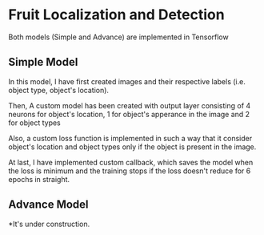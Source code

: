 # Fruit Localization and Detection
Both models (Simple and Advance) are implemented in Tensorflow



## Simple Model

In this model, I have first created images and their respective labels (i.e. object type, object's location).

Then, A custom model has been created with output layer consisting of 4 neurons for object's location, 1 for object's apperance in the image and 2 for object types

Also, a custom loss function is implemented in such a way that it consider object's location and object types only if the object is present in the image.

At last, I have implemented custom callback, which saves the model when the loss is minimum and the training stops if the loss doesn't reduce for 6 epochs in straight.

## Advance Model

*It's under construction.
